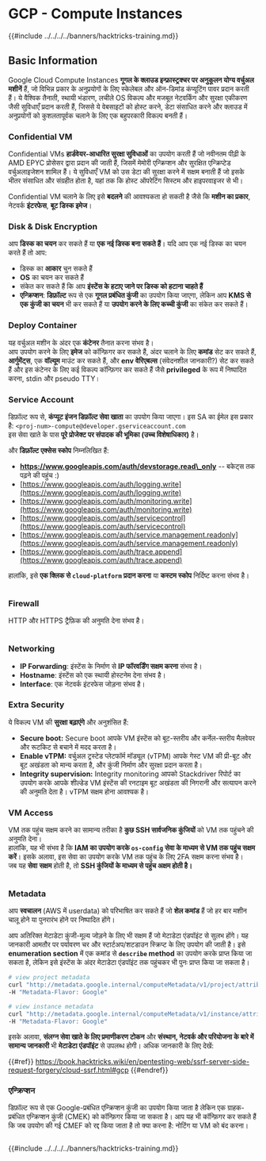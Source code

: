 # GCP - Compute Instances

{{#include ../../../../banners/hacktricks-training.md}}

## Basic Information

Google Cloud Compute Instances **गूगल के क्लाउड इन्फ्रास्ट्रक्चर पर अनुकूलन योग्य वर्चुअल मशीनें** हैं, जो विभिन्न प्रकार के अनुप्रयोगों के लिए स्केलेबल और ऑन-डिमांड कंप्यूटिंग पावर प्रदान करती हैं। ये वैश्विक तैनाती, स्थायी भंडारण, लचीले OS विकल्प और मजबूत नेटवर्किंग और सुरक्षा एकीकरण जैसी सुविधाएँ प्रदान करती हैं, जिससे ये वेबसाइटों को होस्ट करने, डेटा संसाधित करने और क्लाउड में अनुप्रयोगों को कुशलतापूर्वक चलाने के लिए एक बहुपरकारी विकल्प बनती हैं।

### Confidential VM

Confidential VMs **हार्डवेयर-आधारित सुरक्षा सुविधाओं** का उपयोग करती हैं जो नवीनतम पीढ़ी के AMD EPYC प्रोसेसर द्वारा प्रदान की जाती हैं, जिसमें मेमोरी एन्क्रिप्शन और सुरक्षित एन्क्रिप्टेड वर्चुअलाइजेशन शामिल हैं। ये सुविधाएँ VM को उस डेटा की सुरक्षा करने में सक्षम बनाती हैं जो इसके भीतर संसाधित और संग्रहीत होता है, यहां तक कि होस्ट ऑपरेटिंग सिस्टम और हाइपरवाइजर से भी।

Confidential VM चलाने के लिए इसे **बदलने** की आवश्यकता हो सकती है जैसे कि **मशीन का प्रकार**, नेटवर्क **इंटरफेस**, **बूट डिस्क इमेज**।

### Disk & Disk Encryption

आप **डिस्क का चयन** कर सकते हैं या **एक नई डिस्क बना सकते हैं**। यदि आप एक नई डिस्क का चयन करते हैं तो आप:

- डिस्क का **आकार** चुन सकते हैं
- **OS** का चयन कर सकते हैं
- संकेत कर सकते हैं कि आप **इंस्टेंस के हटाए जाने पर डिस्क को हटाना चाहते हैं**
- **एन्क्रिप्शन**: **डिफ़ॉल्ट** रूप से एक **गूगल प्रबंधित कुंजी** का उपयोग किया जाएगा, लेकिन आप **KMS से एक कुंजी का चयन** भी कर सकते हैं या **उपयोग करने के लिए कच्ची कुंजी** का संकेत कर सकते हैं।

### Deploy Container

यह वर्चुअल मशीन के अंदर एक **कंटेनर** तैनात करना संभव है।\
आप उपयोग करने के लिए **इमेज** को कॉन्फ़िगर कर सकते हैं, अंदर चलाने के लिए **कमांड** सेट कर सकते हैं, **आर्गुमेंट्स**, एक **वॉल्यूम** माउंट कर सकते हैं, और **env वेरिएबल्स** (संवेदनशील जानकारी?) सेट कर सकते हैं और इस कंटेनर के लिए कई विकल्प कॉन्फ़िगर कर सकते हैं जैसे **privileged** के रूप में निष्पादित करना, stdin और pseudo TTY।

### Service Account

डिफ़ॉल्ट रूप से, **कंप्यूट इंजन डिफ़ॉल्ट सेवा खाता** का उपयोग किया जाएगा। इस SA का ईमेल इस प्रकार है: `<proj-num>-compute@developer.gserviceaccount.com`\
इस सेवा खाते के पास **पूरे प्रोजेक्ट पर संपादक की भूमिका (उच्च विशेषाधिकार)** है।

और **डिफ़ॉल्ट एक्सेस स्कोप** निम्नलिखित हैं:

- **https://www.googleapis.com/auth/devstorage.read\_only** -- बकेट्स तक पढ़ने की पहुंच :)
- [https://www.googleapis.com/auth/logging.write](https://www.googleapis.com/auth/logging.write)
- [https://www.googleapis.com/auth/monitoring.write](https://www.googleapis.com/auth/monitoring.write)
- [https://www.googleapis.com/auth/servicecontrol](https://www.googleapis.com/auth/servicecontrol)
- [https://www.googleapis.com/auth/service.management.readonly](https://www.googleapis.com/auth/service.management.readonly)
- [https://www.googleapis.com/auth/trace.append](https://www.googleapis.com/auth/trace.append)

हालांकि, इसे **एक क्लिक से `cloud-platform` प्रदान करना** या **कस्टम स्कोप** निर्दिष्ट करना संभव है।

<figure><img src="../../../../images/image (327).png" alt=""><figcaption></figcaption></figure>

### Firewall

HTTP और HTTPS ट्रैफ़िक की अनुमति देना संभव है।

<figure><img src="../../../../images/image (326).png" alt=""><figcaption></figcaption></figure>

### Networking

- **IP Forwarding**: इंस्टेंस के निर्माण से **IP फॉरवर्डिंग सक्षम करना** संभव है।
- **Hostname**: इंस्टेंस को एक स्थायी होस्टनेम देना संभव है।
- **Interface**: एक नेटवर्क इंटरफेस जोड़ना संभव है।

### Extra Security

ये विकल्प VM की **सुरक्षा बढ़ाएंगे** और अनुशंसित हैं:

- **Secure boot:** Secure boot आपके VM इंस्टेंस को बूट-स्तरीय और कर्नेल-स्तरीय मैलवेयर और रूटकिट से बचाने में मदद करता है।
- **Enable vTPM:** वर्चुअल ट्रस्टेड प्लेटफॉर्म मॉड्यूल (vTPM) आपके गेस्ट VM की प्री-बूट और बूट अखंडता को मान्य करता है, और कुंजी निर्माण और सुरक्षा प्रदान करता है।
- **Integrity supervision:** Integrity monitoring आपको Stackdriver रिपोर्ट का उपयोग करके आपके शील्डेड VM इंस्टेंस की रनटाइम बूट अखंडता की निगरानी और सत्यापन करने की अनुमति देता है। vTPM सक्षम होना आवश्यक है।

### VM Access

VM तक पहुंच सक्षम करने का सामान्य तरीका है **कुछ SSH सार्वजनिक कुंजियों** को VM तक पहुंचने की अनुमति देना।\
हालांकि, यह भी संभव है कि **IAM का उपयोग करके `os-config` सेवा के माध्यम से VM तक पहुंच सक्षम करें**। इसके अलावा, इस सेवा का उपयोग करके VM तक पहुंच के लिए 2FA सक्षम करना संभव है।\
जब यह **सेवा** **सक्षम** होती है, तो **SSH कुंजियों के माध्यम से पहुंच अक्षम होती है।**

<figure><img src="../../../../images/image (328).png" alt=""><figcaption></figcaption></figure>

### Metadata

आप **स्वचालन** (AWS में userdata) को परिभाषित कर सकते हैं जो **शेल कमांड** हैं जो हर बार मशीन चालू होने या पुनरारंभ होने पर निष्पादित होंगे।

आप अतिरिक्त मेटाडेटा कुंजी-मूल्य जोड़ने के लिए भी सक्षम हैं जो मेटाडेटा एंडपॉइंट से सुलभ होंगे। यह जानकारी आमतौर पर पर्यावरण चर और स्टार्टअप/शटडाउन स्क्रिप्ट के लिए उपयोग की जाती है। इसे **enumeration section** में एक कमांड से **`describe` method** का उपयोग करके प्राप्त किया जा सकता है, लेकिन इसे इंस्टेंस के अंदर मेटाडेटा एंडपॉइंट तक पहुंचकर भी पुनः प्राप्त किया जा सकता है।
```bash
# view project metadata
curl "http://metadata.google.internal/computeMetadata/v1/project/attributes/?recursive=true&alt=text" \
-H "Metadata-Flavor: Google"

# view instance metadata
curl "http://metadata.google.internal/computeMetadata/v1/instance/attributes/?recursive=true&alt=text" \
-H "Metadata-Flavor: Google"
```
इसके अलावा, **संलग्न सेवा खाते के लिए प्रमाणीकरण टोकन** और **संस्थान, नेटवर्क और परियोजना के बारे में सामान्य जानकारी** भी **मेटाडेटा एंडपॉइंट** से उपलब्ध होगी। अधिक जानकारी के लिए देखें:

{{#ref}}
https://book.hacktricks.wiki/en/pentesting-web/ssrf-server-side-request-forgery/cloud-ssrf.html#gcp
{{#endref}}

### एन्क्रिप्शन

डिफ़ॉल्ट रूप से एक Google-प्रबंधित एन्क्रिप्शन कुंजी का उपयोग किया जाता है लेकिन एक ग्राहक-प्रबंधित एन्क्रिप्शन कुंजी (CMEK) को कॉन्फ़िगर किया जा सकता है। आप यह भी कॉन्फ़िगर कर सकते हैं कि जब उपयोग की गई CMEF को रद्द किया जाता है तो क्या करना है: नोटिंग या VM को बंद करना।

<figure><img src="../../../../images/image (329).png" alt=""><figcaption></figcaption></figure>

{{#include ../../../../banners/hacktricks-training.md}}
